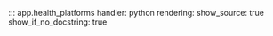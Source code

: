 ::: app.health_platforms
    handler: python
    rendering:
      show_source: true
      show_if_no_docstring: true

